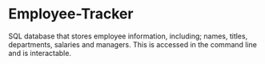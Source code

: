 # Employee-Tracker
SQL database that stores employee information, including; names, titles, departments, salaries and managers. This is accessed in the command line and is interactable.
